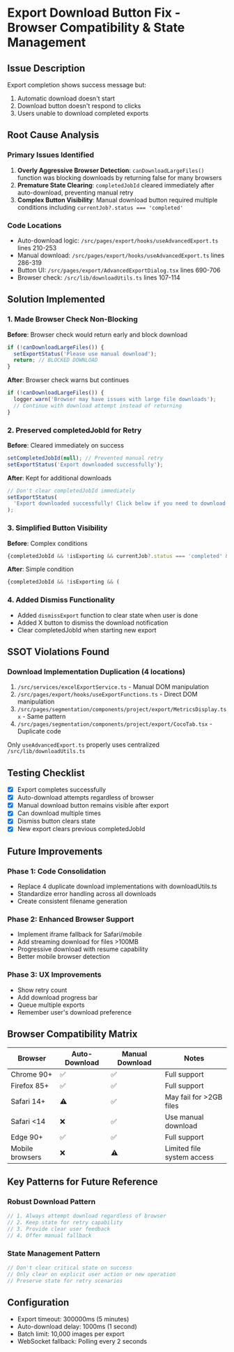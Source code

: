 # Export Download Button Fix - Browser Compatibility & State Management

## Issue Description

Export completion shows success message but:

1. Automatic download doesn't start
2. Download button doesn't respond to clicks
3. Users unable to download completed exports

## Root Cause Analysis

### Primary Issues Identified

1. **Overly Aggressive Browser Detection**: `canDownloadLargeFiles()` function was blocking downloads by returning false for many browsers
2. **Premature State Clearing**: `completedJobId` cleared immediately after auto-download, preventing manual retry
3. **Complex Button Visibility**: Manual download button required multiple conditions including `currentJob?.status === 'completed'`

### Code Locations

- Auto-download logic: `/src/pages/export/hooks/useAdvancedExport.ts` lines 210-253
- Manual download: `/src/pages/export/hooks/useAdvancedExport.ts` lines 286-319
- Button UI: `/src/pages/export/AdvancedExportDialog.tsx` lines 690-706
- Browser check: `/src/lib/downloadUtils.ts` lines 107-114

## Solution Implemented

### 1. Made Browser Check Non-Blocking

**Before**: Browser check would return early and block download

```typescript
if (!canDownloadLargeFiles()) {
  setExportStatus('Please use manual download');
  return; // BLOCKED DOWNLOAD
}
```

**After**: Browser check warns but continues

```typescript
if (!canDownloadLargeFiles()) {
  logger.warn('Browser may have issues with large file downloads');
  // Continue with download attempt instead of returning
}
```

### 2. Preserved completedJobId for Retry

**Before**: Cleared immediately on success

```typescript
setCompletedJobId(null); // Prevented manual retry
setExportStatus('Export downloaded successfully');
```

**After**: Kept for additional downloads

```typescript
// Don't clear completedJobId immediately
setExportStatus(
  'Export downloaded successfully! Click below if you need to download again.'
);
```

### 3. Simplified Button Visibility

**Before**: Complex conditions

```typescript
{completedJobId && !isExporting && currentJob?.status === 'completed' && (
```

**After**: Simple condition

```typescript
{completedJobId && !isExporting && (
```

### 4. Added Dismiss Functionality

- Added `dismissExport` function to clear state when user is done
- Added X button to dismiss the download notification
- Clear completedJobId when starting new export

## SSOT Violations Found

### Download Implementation Duplication (4 locations)

1. `/src/services/excelExportService.ts` - Manual DOM manipulation
2. `/src/pages/export/hooks/useExportFunctions.ts` - Direct DOM manipulation
3. `/src/pages/segmentation/components/project/export/MetricsDisplay.tsx` - Same pattern
4. `/src/pages/segmentation/components/project/export/CocoTab.tsx` - Duplicate code

Only `useAdvancedExport.ts` properly uses centralized `/src/lib/downloadUtils.ts`

## Testing Checklist

- [x] Export completes successfully
- [x] Auto-download attempts regardless of browser
- [x] Manual download button remains visible after export
- [x] Can download multiple times
- [x] Dismiss button clears state
- [x] New export clears previous completedJobId

## Future Improvements

### Phase 1: Code Consolidation

- Replace 4 duplicate download implementations with downloadUtils.ts
- Standardize error handling across all downloads
- Create consistent filename generation

### Phase 2: Enhanced Browser Support

- Implement iframe fallback for Safari/mobile
- Add streaming download for files >100MB
- Progressive download with resume capability
- Better mobile browser detection

### Phase 3: UX Improvements

- Show retry count
- Add download progress bar
- Queue multiple exports
- Remember user's download preference

## Browser Compatibility Matrix

| Browser         | Auto-Download | Manual Download | Notes                      |
| --------------- | ------------- | --------------- | -------------------------- |
| Chrome 90+      | ✅            | ✅              | Full support               |
| Firefox 85+     | ✅            | ✅              | Full support               |
| Safari 14+      | ⚠️            | ✅              | May fail for >2GB files    |
| Safari <14      | ❌            | ✅              | Use manual download        |
| Edge 90+        | ✅            | ✅              | Full support               |
| Mobile browsers | ❌            | ⚠️              | Limited file system access |

## Key Patterns for Future Reference

### Robust Download Pattern

```typescript
// 1. Always attempt download regardless of browser
// 2. Keep state for retry capability
// 3. Provide clear user feedback
// 4. Offer manual fallback
```

### State Management Pattern

```typescript
// Don't clear critical state on success
// Only clear on explicit user action or new operation
// Preserve state for retry scenarios
```

## Configuration

- Export timeout: 300000ms (5 minutes)
- Auto-download delay: 1000ms (1 second)
- Batch limit: 10,000 images per export
- WebSocket fallback: Polling every 2 seconds
